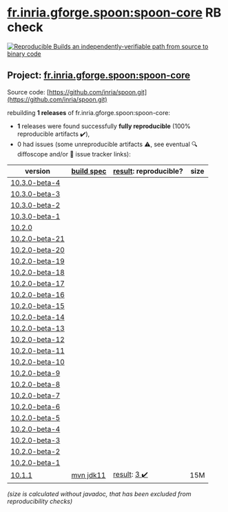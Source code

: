 [fr.inria.gforge.spoon:spoon-core](https://search.maven.org/artifact/fr.inria.gforge.spoon/spoon-core/) RB check
=======

[![Reproducible Builds](https://reproducible-builds.org/images/logos/rb.svg) an independently-verifiable path from source to binary code](https://reproducible-builds.org/)

## Project: [fr.inria.gforge.spoon:spoon-core](https://search.maven.org/artifact/fr.inria.gforge.spoon/spoon-core/)

Source code: [https://github.com/inria/spoon.git](https://github.com/inria/spoon.git)

rebuilding **1 releases** of fr.inria.gforge.spoon:spoon-core:
- **1** releases were found successfully **fully reproducible** (100% reproducible artifacts :heavy_check_mark:),
- 0 had issues (some unreproducible artifacts :warning:, see eventual :mag: diffoscope and/or :memo: issue tracker links):

| version | [build spec](/BUILDSPEC.md) | [result](https://reproducible-builds.org/docs/jvm/): reproducible? | size |
| -- | --------- | ------ | -- |
| [10.3.0-beta-4](https://search.maven.org/artifact/fr.inria.gforge.spoon/spoon-core/10.3.0-beta-4/pom) | | | |
| [10.3.0-beta-3](https://search.maven.org/artifact/fr.inria.gforge.spoon/spoon-core/10.3.0-beta-3/pom) | | | |
| [10.3.0-beta-2](https://search.maven.org/artifact/fr.inria.gforge.spoon/spoon-core/10.3.0-beta-2/pom) | | | |
| [10.3.0-beta-1](https://search.maven.org/artifact/fr.inria.gforge.spoon/spoon-core/10.3.0-beta-1/pom) | | | |
| [10.2.0](https://search.maven.org/artifact/fr.inria.gforge.spoon/spoon-core/10.2.0/pom) | | | |
| [10.2.0-beta-21](https://search.maven.org/artifact/fr.inria.gforge.spoon/spoon-core/10.2.0-beta-21/pom) | | | |
| [10.2.0-beta-20](https://search.maven.org/artifact/fr.inria.gforge.spoon/spoon-core/10.2.0-beta-20/pom) | | | |
| [10.2.0-beta-19](https://search.maven.org/artifact/fr.inria.gforge.spoon/spoon-core/10.2.0-beta-19/pom) | | | |
| [10.2.0-beta-18](https://search.maven.org/artifact/fr.inria.gforge.spoon/spoon-core/10.2.0-beta-18/pom) | | | |
| [10.2.0-beta-17](https://search.maven.org/artifact/fr.inria.gforge.spoon/spoon-core/10.2.0-beta-17/pom) | | | |
| [10.2.0-beta-16](https://search.maven.org/artifact/fr.inria.gforge.spoon/spoon-core/10.2.0-beta-16/pom) | | | |
| [10.2.0-beta-15](https://search.maven.org/artifact/fr.inria.gforge.spoon/spoon-core/10.2.0-beta-15/pom) | | | |
| [10.2.0-beta-14](https://search.maven.org/artifact/fr.inria.gforge.spoon/spoon-core/10.2.0-beta-14/pom) | | | |
| [10.2.0-beta-13](https://search.maven.org/artifact/fr.inria.gforge.spoon/spoon-core/10.2.0-beta-13/pom) | | | |
| [10.2.0-beta-12](https://search.maven.org/artifact/fr.inria.gforge.spoon/spoon-core/10.2.0-beta-12/pom) | | | |
| [10.2.0-beta-11](https://search.maven.org/artifact/fr.inria.gforge.spoon/spoon-core/10.2.0-beta-11/pom) | | | |
| [10.2.0-beta-10](https://search.maven.org/artifact/fr.inria.gforge.spoon/spoon-core/10.2.0-beta-10/pom) | | | |
| [10.2.0-beta-9](https://search.maven.org/artifact/fr.inria.gforge.spoon/spoon-core/10.2.0-beta-9/pom) | | | |
| [10.2.0-beta-8](https://search.maven.org/artifact/fr.inria.gforge.spoon/spoon-core/10.2.0-beta-8/pom) | | | |
| [10.2.0-beta-7](https://search.maven.org/artifact/fr.inria.gforge.spoon/spoon-core/10.2.0-beta-7/pom) | | | |
| [10.2.0-beta-6](https://search.maven.org/artifact/fr.inria.gforge.spoon/spoon-core/10.2.0-beta-6/pom) | | | |
| [10.2.0-beta-5](https://search.maven.org/artifact/fr.inria.gforge.spoon/spoon-core/10.2.0-beta-5/pom) | | | |
| [10.2.0-beta-4](https://search.maven.org/artifact/fr.inria.gforge.spoon/spoon-core/10.2.0-beta-4/pom) | | | |
| [10.2.0-beta-3](https://search.maven.org/artifact/fr.inria.gforge.spoon/spoon-core/10.2.0-beta-3/pom) | | | |
| [10.2.0-beta-2](https://search.maven.org/artifact/fr.inria.gforge.spoon/spoon-core/10.2.0-beta-2/pom) | | | |
| [10.2.0-beta-1](https://search.maven.org/artifact/fr.inria.gforge.spoon/spoon-core/10.2.0-beta-1/pom) | | | |
| [10.1.1](https://search.maven.org/artifact/fr.inria.gforge.spoon/spoon-core/10.1.1/pom) | [mvn jdk11](spoon-core-10.1.1.buildspec) | [result](spoon-core-10.1.1.buildinfo): [3 :heavy_check_mark: ](spoon-core-10.1.1.buildcompare) | 15M |

<i>(size is calculated without javadoc, that has been excluded from reproducibility checks)</i>
